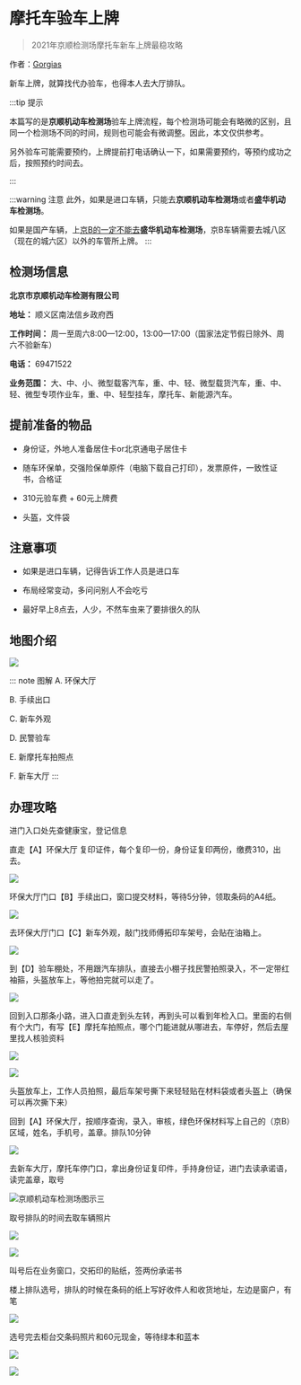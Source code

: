 # 摩托车验车上牌

> 2021年京顺检测场摩托车新车上牌最稳攻略

作者：[Gorgias](https://gorgias.me)

新车上牌，就算找代办验车，也得本人去大厅排队。

:::tip 提示

本篇写的是**京顺机动车检测场**验车上牌流程，每个检测场可能会有略微的区别，且同一个检测场不同的时间，规则也可能会有微调整。因此，本文仅供参考。

另外验车可能需要预约，上牌提前打电话确认一下，如果需要预约，等预约成功之后，按照预约时间去。

:::

:::warning 注意
此外，如果是进口车辆，只能去**京顺机动车检测场**或者**盛华机动车检测场**。

如果是国产车辆，上<u>京B的一定不能去</u>**盛华机动车检测场**，京B车辆需要去城八区（现在的城六区）以外的车管所上牌。
:::




## 检测场信息

**北京市京顺机动车检测有限公司**

**地址：** 顺义区南法信乡政府西

**工作时间：** 周一至周六8:00—12:00，13:00—17:00（国家法定节假日除外、周六不验新车）

**电话：** 69471522

**业务范围：** 大、中、小、微型载客汽车，重、中、轻、微型载货汽车，重、中、轻、微型专项作业车，重、中、轻型挂车，摩托车、新能源汽车。

## 提前准备的物品

- 身份证，外地人准备居住卡or北京通电子居住卡

- 随车环保单，交强险保单原件（电脑下载自己打印），发票原件，一致性证书，合格证

- 310元验车费 + 60元上牌费

- 头盔，文件袋

## 注意事项

- 如果是进口车辆，记得告诉工作人员是进口车

- 布局经常变动，多问问别人不会吃亏

- 最好早上8点去，人少，不然车虫来了要排很久的队

## 地图介绍

![](https://cdn.jsdelivr.net/gh/EngrZhou/MoYouClubPic@master/2021/20210401165428.jpg)

::: note 图解
A. 环保大厅

B. 手续出口

C. 新车外观

D. 民警验车

E. 新摩托车拍照点

F. 新车大厅
:::

## 办理攻略

进门入口处先查健康宝，登记信息

直走【A】环保大厅 复印证件，每个复印一份，身份证复印两份，缴费310，出去。

![](https://cdn.jsdelivr.net/gh/EngrZhou/MoYouClubPic@master/2021/20210401165707.jpg)

环保大厅门口【B】手续出口，窗口提交材料，等待5分钟，领取条码的A4纸。

![](https://cdn.jsdelivr.net/gh/EngrZhou/MoYouClubPic@master/2021/20210401165805.jpg)

去环保大厅门口【C】新车外观，敲门找师傅拓印车架号，会贴在油箱上。

![](https://cdn.jsdelivr.net/gh/EngrZhou/MoYouClubPic@master/2021/20210401165856.jpg)

到【D】验车棚处，不用跟汽车排队，直接去小棚子找民警拍照录入，不一定带红袖箍，头盔放车上，等他拍完就可以走了。

![](https://cdn.jsdelivr.net/gh/EngrZhou/MoYouClubPic@master/2021/20210401170105.jpg)

回到入口那条小路，进入口直走到头左转，再到头可以看到年检入口。里面的右侧有个大门，有写【E】摩托车拍照点，哪个门能进就从哪进去，车停好，然后去屋里找人核验资料

![](https://cdn.jsdelivr.net/gh/EngrZhou/MoYouClubPic@master/2021/20210401165440.jpg)

![](https://cdn.jsdelivr.net/gh/EngrZhou/MoYouClubPic@master/2021/20210401170201.jpg)

头盔放车上，工作人员拍照，最后车架号撕下来轻轻贴在材料袋或者头盔上（确保可以再次撕下来）

回到【A】环保大厅，按顺序查询，录入，审核，绿色环保材料写上自己的（京B）区域，姓名，手机号，盖章。排队10分钟

![](https://cdn.jsdelivr.net/gh/EngrZhou/MoYouClubPic@master/2021/20210401170213.jpg)

去新车大厅，摩托车停门口，拿出身份证复印件，手持身份证，进门去读承诺语，读完盖章，取号

![京顺机动车检测场图示三](https://cdn.jsdelivr.net/gh/EngrZhou/MoYouClubPic@master/2021/20210401161032.jpg)

取号排队的时间去取车辆照片

![](https://cdn.jsdelivr.net/gh/EngrZhou/MoYouClubPic@master/2021/20210401170324.jpg)

![](https://cdn.jsdelivr.net/gh/EngrZhou/MoYouClubPic@master/2021/20210401170350.jpg)

叫号后在业务窗口，交拓印的贴纸，签两份承诺书

楼上排队选号，排队的时候在条码的纸上写好收件人和收货地址，左边是窗户，有笔

![](https://cdn.jsdelivr.net/gh/EngrZhou/MoYouClubPic@master/2021/20210401170448.jpg)

选号完去柜台交条码照片和60元现金，等待绿本和蓝本

![](https://cdn.jsdelivr.net/gh/EngrZhou/MoYouClubPic@master/2021/20210401170612.jpg)

![](https://cdn.jsdelivr.net/gh/EngrZhou/MoYouClubPic@master/2021/20210401170702.jpg)
